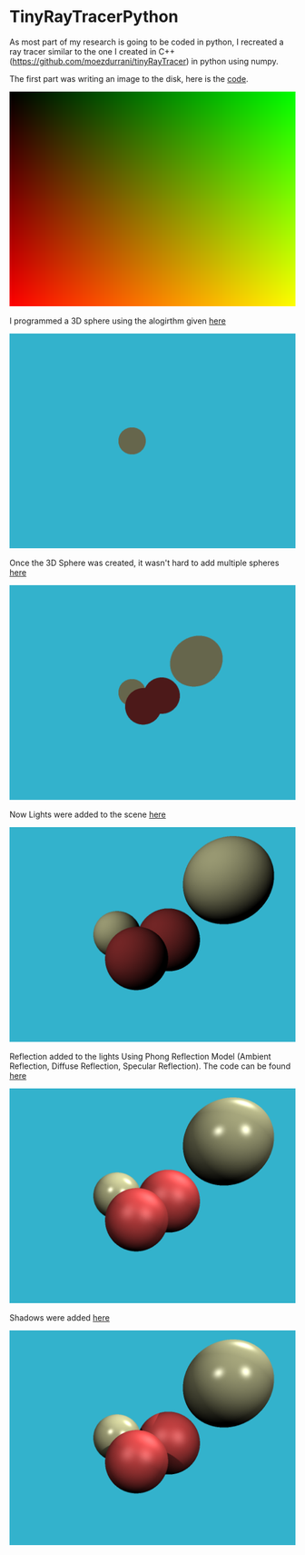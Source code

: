 # TinyRayTracerPython

As most part of my research is going to be coded in python, I recreated a ray tracer similar to the one I created in C++ (https://github.com/moezdurrani/tinyRayTracer) in python using numpy.

The first part was writing an image to the disk, here is the [code](https://github.com/moezdurrani/TinyRayTracerPython/blob/main/Codes/ImageToDisk.py).

<img src="https://github.com/moezdurrani/TinyRayTracerPython/blob/main/Images/001.png">

I programmed a 3D sphere using the alogirthm given [here](https://github.com/moezdurrani/TinyRayTracerPython/blob/main/Codes/3DSphere.py)

<img src="https://github.com/moezdurrani/TinyRayTracerPython/blob/main/Images/002.png">

Once the 3D Sphere was created, it wasn't hard to add multiple spheres [here](https://github.com/moezdurrani/TinyRayTracerPython/blob/main/Codes/MultipleSpheres.py)

<img src="https://github.com/moezdurrani/TinyRayTracerPython/blob/main/Images/003.png">

Now Lights were added to the scene [here](https://github.com/moezdurrani/TinyRayTracerPython/blob/main/Codes/Lights.py)

<img src="https://github.com/moezdurrani/TinyRayTracerPython/blob/main/Images/004.png">

Reflection added to the lights Using Phong Reflection Model (Ambient Reflection, Diffuse Reflection, Specular Reflection).
The code can be found [here](https://github.com/moezdurrani/TinyRayTracerPython/blob/main/Codes/Reflections.py)

<img src="https://github.com/moezdurrani/TinyRayTracerPython/blob/main/Images/005.png">

Shadows were added [here](https://github.com/moezdurrani/TinyRayTracerPython/blob/main/Codes/Shadows.py)

<img src="https://github.com/moezdurrani/TinyRayTracerPython/blob/main/Images/006.png">

